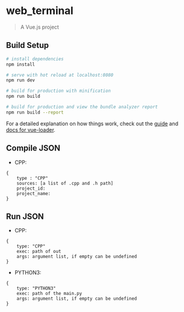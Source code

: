 # web_terminal

> A Vue.js project

## Build Setup

``` bash
# install dependencies
npm install

# serve with hot reload at localhost:8080
npm run dev

# build for production with minification
npm run build

# build for production and view the bundle analyzer report
npm run build --report
```

For a detailed explanation on how things work, check out the [guide](http://vuejs-templates.github.io/webpack/) and [docs for vue-loader](http://vuejs.github.io/vue-loader).


## Compile JSON

- CPP:
```
{
    type : "CPP"
    sources: [a list of .cpp and .h path]
    project_id:
    project_name: 
}
```

## Run JSON

- CPP:
```
{
    type: "CPP"
    exec: path of out
    args: argument list, if empty can be undefined
}
```

- PYTHON3:
```
{
    type: "PYTHON3"
    exec: path of the main.py
    args: argument list, if empty can be undefined
}
```